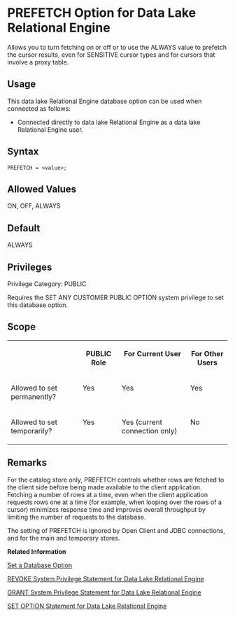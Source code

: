 <!-- loioa64935be84f21015a966bef945d03815 -->

# PREFETCH Option for Data Lake Relational Engine

Allows you to turn fetching on or off or to use the ALWAYS value to prefetch the cursor results, even for SENSITIVE cursor types and for cursors that involve a proxy table.



<a name="loioa64935be84f21015a966bef945d03815__section_rkt_5pr_znb"/>

## Usage

This data lake Relational Engine database option can be used when connected as follows:

-   Connected directly to data lake Relational Engine as a data lake Relational Engine user.



<a name="loioa64935be84f21015a966bef945d03815__section_zx3_g24_hrb"/>

## Syntax

```
PREFETCH = <value>;
```



<a name="loioa64935be84f21015a966bef945d03815__iq_refso_842"/>

## Allowed Values

ON, OFF, ALWAYS



<a name="loioa64935be84f21015a966bef945d03815__iq_refso_843"/>

## Default

ALWAYS



<a name="loioa64935be84f21015a966bef945d03815__section_k3c_gxb_3qb"/>

## Privileges

Privilege Category: PUBLIC

Requires the SET ANY CUSTOMER PUBLIC OPTION system privilege to set this database option.



<a name="loioa64935be84f21015a966bef945d03815__iq_refso_844"/>

## Scope


<table>
<tr>
<th valign="top">

 

</th>
<th valign="top">

PUBLIC Role

</th>
<th valign="top">

For Current User

</th>
<th valign="top">

For Other Users

</th>
</tr>
<tr>
<td valign="top">

Allowed to set permanently?

</td>
<td valign="top">

Yes

</td>
<td valign="top">

Yes

</td>
<td valign="top">

Yes

</td>
</tr>
<tr>
<td valign="top">

Allowed to set temporarily?

</td>
<td valign="top">

Yes

</td>
<td valign="top">

Yes \(current connection only\)

</td>
<td valign="top">

No

</td>
</tr>
</table>



<a name="loioa64935be84f21015a966bef945d03815__iq_refso_845"/>

## Remarks

For the catalog store only, PREFETCH controls whether rows are fetched to the client side before being made available to the client application. Fetching a number of rows at a time, even when the client application requests rows one at a time \(for example, when looping over the rows of a cursor\) minimizes response time and improves overall throughput by limiting the number of requests to the database.

The setting of PREFETCH is ignored by Open Client and JDBC connections, and for the main and temporary stores.

**Related Information**  


[Set a Database Option](set-a-database-option-0dcb893.md "You set options with the SET OPTION statement.")

[REVOKE System Privilege Statement for Data Lake Relational Engine](../080-sql-statements/revoke-system-privilege-statement-for-data-lake-relational-engine-a3eadda.md "Removes specific system privileges from specific users and the right to administer the privilege.")

[GRANT System Privilege Statement for Data Lake Relational Engine](../080-sql-statements/grant-system-privilege-statement-for-data-lake-relational-engine-a3dfcb0.md "Grants specific system privileges to users or roles, with or without administrative rights.")

[SET OPTION Statement for Data Lake Relational Engine](../080-sql-statements/set-option-statement-for-data-lake-relational-engine-a625da7.md "Changes options that affect the behavior of the database and its compatibility with Transact-SQL. Setting the value of an option can change the behavior for all users or an individual user, in either a temporary or permanent scope.")

